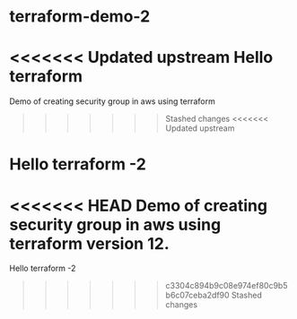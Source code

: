 # terraform-demo-2
<<<<<<< Updated upstream
Hello terraform
=======
Demo of creating security group in aws using terraform
>>>>>>> Stashed changes
<<<<<<< Updated upstream

Hello terraform -2
=======
<<<<<<< HEAD
Demo of creating security group in aws using terraform version 12.
=======

Hello terraform -2
>>>>>>> c3304c894b9c08e974ef80c9b5b6c07ceba2df90
>>>>>>> Stashed changes
